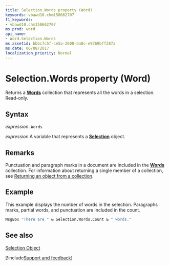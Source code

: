 ```yaml
---
title: Selection.Words property (Word)
keywords: vbawd10.chm158662707
f1_keywords:
- vbawd10.chm158662707
ms.prod: word
api_name:
- Word.Selection.Words
ms.assetid: bbbc7c5f-ce5a-2608-ba0c-e9769bff287a
ms.date: 06/08/2017
localization_priority: Normal
---
```



# Selection.Words property (Word)

Returns a  **[Words](Word.words.md)** collection that represents all the words in a selection. Read-only.


## Syntax

_expression_. `Words`

_expression_ A variable that represents a **[Selection](Word.Selection.md)** object.


## Remarks

Punctuation and paragraph marks in a document are included in the  **[Words](Word.words.md)** collection. For information about returning a single member of a collection, see [Returning an object from a collection](../word/Concepts/Miscellaneous/returning-an-object-from-a-collection-word.md).


## Example

This example displays the number of words in the selection. Paragraphs marks, partial words, and punctuation are included in the count.


```vb
MsgBox "There are " & Selection.Words.Count & " words."
```


## See also


[Selection Object](Word.Selection.md)

[!include[Support and feedback](~/includes/feedback-boilerplate.md)]